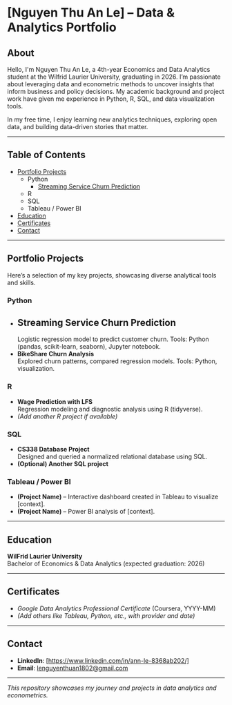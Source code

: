 # [Nguyen Thu An Le] – Data & Analytics Portfolio

## About

Hello, I'm Nguyen Thu An Le, a 4th-year Economics and Data Analytics student at the Wilfrid Laurier University, graduating in 2026. I’m passionate about leveraging data and econometric methods to uncover insights that inform business and policy decisions. My academic background and project work have given me experience in Python, R, SQL, and data visualization tools.

In my free time, I enjoy learning new analytics techniques, exploring open data, and building data-driven stories that matter.

---

## Table of Contents

- [Portfolio Projects](#portfolio-projects)
  - Python
    - [Streaming Service Churn Prediction](#Streaming-Service-Churn-Prediction)
  - R
  - SQL
  - Tableau / Power BI
- [Education](#education)
- [Certificates](#certificates)
- [Contact](#contact)

---

## Portfolio Projects

Here’s a selection of my key projects, showcasing diverse analytical tools and skills.

### Python
- ## Streaming Service Churn Prediction
  Logistic regression model to predict customer churn. Tools: Python (pandas, scikit-learn, seaborn), Jupyter notebook.  
- **BikeShare Churn Analysis**  
  Explored churn patterns, compared regression models. Tools: Python, visualization.

### R
- **Wage Prediction with LFS**  
  Regression modeling and diagnostic analysis using R (tidyverse).  
- *(Add another R project if available)*

### SQL
- **CS338 Database Project**  
  Designed and queried a normalized relational database using SQL.  
- **(Optional) Another SQL project**  

### Tableau / Power BI
- **(Project Name)** – Interactive dashboard created in Tableau to visualize [context].  
- **(Project Name)** – Power BI analysis of [context].

---

## Education

**WilFrid Laurier University**  
Bachelor of Economics & Data Analytics (expected graduation: 2026)

---

## Certificates

- *Google Data Analytics Professional Certificate* (Coursera, YYYY-MM)  
- *(Add others like Tableau, Python, etc., with provider and date)*

---

## Contact

- **LinkedIn**: [https://www.linkedin.com/in/ann-le-8368ab202/]  
- **Email**: lenguyenthuan1802@gmail.com

---

*This repository showcases my journey and projects in data analytics and econometrics.*
